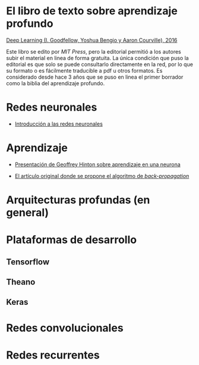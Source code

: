 # El libro de texto sobre aprendizaje profundo

[Deep Learning (I. Goodfellow, Yoshua Bengio y Aaron Courville),
2016](http://www.deeplearningbook.org "EL LIBRO de Aprendizaje
Profundo")

Este libro se edito por *MIT Press*, pero la editorial permitió a los
autores subir el material en linea de forma gratuita. La única
condición que puso la editorial es que solo se puede consultarlo
directamente en la red, por lo que su formato o es fácilmente
traducible a pdf u otros formatos. Es considerado desde hace 3 años
que se puso en linea el primer borrador como la biblia del aprendizaje
profundo.

# Redes neuronales

- [Introducción a las redes neuronales](presentaciones/intro_rn.pdf)

# Aprendizaje

- [Presentación de Geoffrey Hinton sobre aprendizaje en una neurona](presentaciones/aprendizaje_una_neurona.pdf)

- [El artículo original donde se propone el algoritmo de *back-propagation*](articulos/Learning-representations-by-back-propagating-errors.pdf)


# Arquitecturas profundas (en general)

# Plataformas de desarrollo

## Tensorflow


## Theano

## Keras

# Redes convolucionales

# Redes recurrentes
